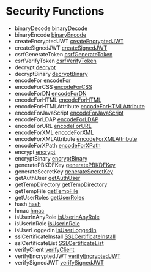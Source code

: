 # Security Functions

- binaryDecode [binaryDecode](../functions/binarydecode.md)
- binaryEncode [binaryEncode](../functions/binaryencode.md)
- createEncryptedJWT [createEncryptedJWT](../functions/createencryptedjwt.md)
- createSignedJWT [createSignedJWT](../functions/createsignedjwt.md)
- csrfGenerateToken [csrfGenerateToken](../functions/csrfgeneratetoken.md)
- csrfVerifyToken [csrfVerifyToken](../functions/csrfverifytoken.md)
- decrypt [decrypt](../functions/decrypt.md)
- decryptBinary [decryptBinary](../functions/decryptbinary.md)
- encodeFor [encodeFor](../functions/encodefor.md)
- encodeForCSS [encodeForCSS](../functions/encodeforcss.md)
- encodeForDN [encodeForDN](../functions/encodefordn.md)
- encodeForHTML [encodeForHTML](../functions/encodeforhtml.md)
- encodeForHTMLAttribute [encodeForHTMLAttribute](../functions/encodeforhtmlattribute.md)
- encodeForJavaScript [encodeForJavaScript](../functions/encodeforjavascript.md)
- encodeForLDAP [encodeForLDAP](../functions/encodeforldap.md)
- encodeForURL [encodeForURL](../functions/encodeforurl.md)
- encodeForXML [encodeForXML](../functions/encodeforxml.md)
- encodeForXMLAttribute [encodeForXMLAttribute](../functions/encodeforxmlattribute.md)
- encodeForXPath [encodeForXPath](../functions/encodeforxpath.md)
- encrypt [encrypt](../functions/encrypt.md)
- encryptBinary [encryptBinary](../functions/encryptbinary.md)
- generatePBKDFKey [generatePBKDFKey](../functions/generatepbkdfkey.md)
- generateSecretKey [generateSecretKey](../functions/generatesecretkey.md)
- getAuthUser [getAuthUser](../functions/getauthuser.md)
- getTempDirectory [getTempDirectory](../functions/gettempdirectory.md)
- getTempFile [getTempFile](../functions/gettempfile.md)
- getUserRoles [getUserRoles](../functions/getuserroles.md)
- hash [hash](../functions/hash.md)
- hmac [hmac](../functions/hmac.md)
- isUserInAnyRole [isUserInAnyRole](../functions/isuserinanyrole.md)
- isUserInRole [isUserInRole](../functions/isuserinrole.md)
- isUserLoggedIn [isUserLoggedIn](../functions/isuserloggedin.md)
- sslCertificateInstall [SSLCertificateInstall](../functions/sslcertificateinstall.md)
- sslCertificateList [SSLCertificateList](../functions/sslcertificatelist.md)
- verifyClient [verifyClient](../functions/verifyclient.md)
- verifyEncryptedJWT [verifyEncryptedJWT](../functions/verifyencryptedjwt.md)
- verifySignedJWT [verifySignedJWT](../functions/verifysignedjwt.md)
